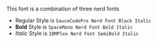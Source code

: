 This font is a combination of three nerd fonts

- Regular Style is `SauceCodePro Nerd Font Black Italic`
- **Bold** Style is `SpaceMono Nerd Font Bold Italic`
- _Italic_ Style is `IBMPlex Nerd Font SemiBold Italic`
